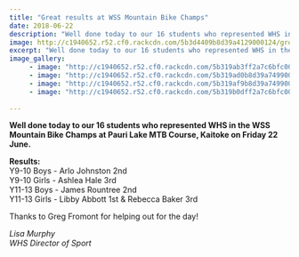 ```yaml
---
title: "Great results at WSS Mountain Bike Champs"
date: 2018-06-22
description: "Well done today to our 16 students who represented WHS in the WSS Mountain Bike Champs at Pauri Lake MTB Course..."
image: http://c1940652.r52.cf0.rackcdn.com/5b3d4409b8d39a4129000124/group-shot350-some-with-certificates.gif
excerpt: "Well done today to our 16 students who represented WHS in the WSS Mountain Bike Champs at Pauri Lake MTB Course, Kaitoke on Friday 22 June."
image_gallery:
     - image: "http://c1940652.r52.cf0.rackcdn.com/5b319ab3ff2a7c6bfc0024f0/Libby--Rebecca-placings.jpg"
     - image: "http://c1940652.r52.cf0.rackcdn.com/5b319ad0b8d39a749900253d/James-Rountree-placings.jpg"
     - image: "http://c1940652.r52.cf0.rackcdn.com/5b319af9b8d39a749900253f/Arlo-Johnston-placings.jpg"
     - image: "http://c1940652.r52.cf0.rackcdn.com/5b319b0dff2a7c6bfc0024f4/Ashlea-Hale-placing.jpg"
    
---
```


<p><strong>Well done today to our 16 students who represented WHS in the WSS Mountain Bike Champs at Pauri Lake MTB Course, Kaitoke on Friday 22 June.</strong></p>
<p><strong>Results:</strong><br />Y9-10 Boys - Arlo Johnston 2nd&nbsp;<br />Y9-10 Girls - Ashlea Hale 3rd&nbsp;<br />Y11-13 Boys - James Rountree 2nd&nbsp;<span class="text_exposed_show"><br />Y11-13 Girls - Libby Abbott 1st &amp; Rebecca Baker 3rd</span></p>
<div class="text_exposed_show">
<p>Thanks to Greg Fromont for helping out for the day!</p>
<p><em>Lisa Murphy</em><br /><em>WHS Director of Sport</em></p>
</div>


